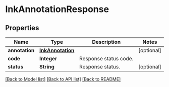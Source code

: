 ﻿
# InkAnnotationResponse


## Properties
Name | Type | Description | Notes
------------ | ------------- | ------------- | -------------
**annotation** | [**InkAnnotation**](InkAnnotation.md) |  | [optional]
**code** | **Integer** | Response status code. | 
**status** | **String** | Response status. | [optional]


[[Back to Model list]](../README.md#documentation-for-models) [[Back to API list]](../README.md#documentation-for-api-endpoints) [[Back to README]](../README.md)


